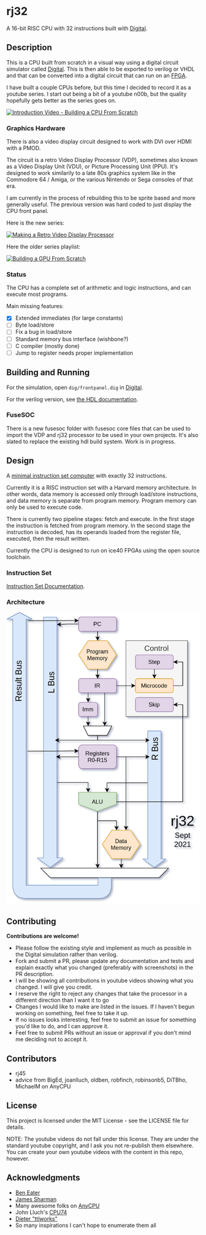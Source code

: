 # rj32

A 16-bit RISC CPU with 32 instructions built with [Digital](https://github.com/hneemann/Digital).

## Description

This is a CPU built from scratch in a visual way using a digital circuit simulator called [Digital](https://github.com/hneemann/Digital). This is then able to be exported to verilog or VHDL and that can be converted into a digital circuit that can run on an [FPGA](https://en.wikipedia.org/wiki/Field-programmable_gate_array).

I have built a couple CPUs before, but this time I decided to record it as a youtube series. I start out being a bit of a youtube n00b, but the quality hopefully gets better as the series goes on.

[![Introduction Video - Building a CPU From Scratch](https://img.youtube.com/vi/FSVhlqE7EgA/maxresdefault.jpg)](https://www.youtube.com/watch?v=FSVhlqE7EgA&list=PLilenfQGj6CEG6iZ4TQJ10PI7pCWsy1AO&index=1)

### Graphics Hardware

There is also a video display circuit designed to work with DVI over HDMI with a PMOD.

The circuit is a retro Video Display Processor (VDP), sometimes also known as a Video Display Unit (VDU), or Picture Processing Unit (PPU). It's designed to work similarily to a late 80s graphics system like in the Commodore 64 / Amiga, or the various Nintendo or Sega consoles of that era.

I am currently in the process of rebuilding this to be sprite based and more generally useful. The previous version was hard coded to just display the CPU front panel.

Here is the new series:

[![Making a Retro Video Display Processor](https://img.youtube.com/vi/TJWhTm-G1M4/maxresdefault.jpg)](https://www.youtube.com/watch?v=TJWhTm-G1M4&list=PLilenfQGj6CENvxeeRKvG7sIxAzH7N_g7&index=1)

Here the older series playlist:

[![Building a GPU From Scratch](https://img.youtube.com/vi/nVaOJ6CwIic/maxresdefault.jpg)](https://www.youtube.com/watch?v=nVaOJ6CwIic&list=PLilenfQGj6CEbC7-IoXsmrmDfBjiUi6a1&index=1)

### Status

The CPU has a complete set of arithmetic and logic instructions, and can execute most programs.

Main missing features:

- [x] Extended immediates (for large constants)
- [ ] Byte load/store
- [ ] Fix a bug in load/store
- [ ] Standard memory bus interface (wishbone?)
- [ ] C compiler (mostly done)
- [ ] Jump to register needs proper implementation

## Building and Running

For the simulation, open `dig/frontpanel.dig` in [Digital](https://github.com/hneemann/Digital).

For the verilog version, see [the HDL documentation](./hdl/README.md).

### FuseSOC

There is a new fusesoc folder with fusesoc core files that can be used to import the VDP and rj32 processor to be used in your own projects. It's also slated to replace the existing hdl build system. Work is in progress.

## Design

A [minimal instruction set computer](https://en.wikipedia.org/wiki/Minimal_instruction_set_computer) with exactly 32 instructions.

Currently it is a RISC instruction set with a Harvard memory architecture. In other words, data memory is accessed only through load/store instructions, and data memory is separate from program memory. Program memory can only be used to execute code.

There is currently two pipeline stages: fetch and execute. In the first stage the instruction is fetched from program memory. In the second stage the instruction is decoded, has its operands loaded from the register file, executed, then the result written.

Currently the CPU is designed to run on ice40 FPGAs using the open source toolchain.

### Instruction Set

[Instruction Set Documentation](./docs/instructions.md).

### Architecture

![Architecture Diagram](./docs/architecture.png)

## Contributing

**Contributions are welcome!**

- Please follow the existing style and implement as much as possible in the Digital simulation rather than verilog.
- Fork and submit a PR, please update any documentation and tests and explain exactly what you changed (preferably with screenshots) in the PR description.
- I will be showing all contributions in youtube videos showing what you changed. I will give you credit.
- I reserve the right to reject any changes that take the processor in a different direction than I want it to go
- Changes I would like to make are listed in the issues. If I haven't begun working on something, feel free to take it up.
- If no issues looks interesting, feel free to submit an issue for something you'd like to do, and I can approve it.
- Feel free to submit PRs without an issue or approval if you don't mind me deciding not to accept it.

## Contributors

- rj45
- advice from BigEd, joanlluch, oldben, robfinch, robinsonb5, DiTBho, MichaelM on AnyCPU

## License

This project is licensed under the MIT License - see the LICENSE file for details.

NOTE: The youtube videos do not fall under this license. They are under the standard youtube copyright, and I ask you not re-publish them elsewhere. You can create your own youtube videos with the content in this repo, however.

## Acknowledgments

- [Ben Eater](https://eater.net/)
- [James Sharman](https://www.youtube.com/user/weirdboyjim)
- Many awesome folks on [AnyCPU](http://anycpu.org/forum/)
- John Lluch's [CPU74](https://github.com/John-Lluch/CPU74/)
- [Dieter "ttlworks"](http://www.6502.org/users/dieter/)
- So many inspirations I can't hope to enumerate them all
